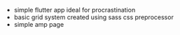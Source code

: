 - simple flutter app ideal for procrastination
- basic grid system created using sass css preprocessor
- simple amp page 
